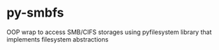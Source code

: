 py-smbfs
========

OOP wrap to access SMB/CIFS storages using pyfilesystem library that implements filesystem abstractions
